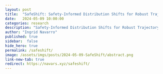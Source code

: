 ```yaml
---
layout: post
title:  "SafeShift: Safety-Informed Distribution Shifts for Robust Trajectory Prediction in Autonomous Driving"
date:   2024-05-09 10:00:00
categories: research
description: "Safety-Informed Distribution Shifts for Robust Trajectory Prediction in Autonomous Driving"
author: "Ingrid Navarro"
published: true
sidebar:  false
hide_hero: true
permalink: /safeshift/
image: /assets/imgs/posts/2024-05-09-SafeShift/abstract.png
link-new-tab: true
redirect: https://navars.xyz/safeshift/
---
```

<script>
window.location.href = 'https://navars.xyz/safeshift/';
</script>